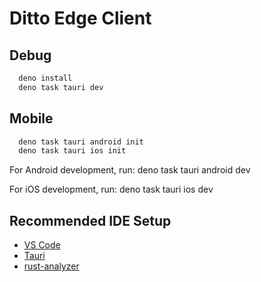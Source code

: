 # Ditto Edge Client 


## Debug 
```sh
  deno install
  deno task tauri dev
```

## Mobile
```sh
  deno task tauri android init
  deno task tauri ios init
```

For Android development, run:
  deno task tauri android dev

For iOS development, run:
  deno task tauri ios dev

## Recommended IDE Setup

- [VS Code](https://code.visualstudio.com/) 
- [Tauri](https://marketplace.visualstudio.com/items?itemName=tauri-apps.tauri-vscode) 
- [rust-analyzer](https://marketplace.visualstudio.com/items?itemName=rust-lang.rust-analyzer)
